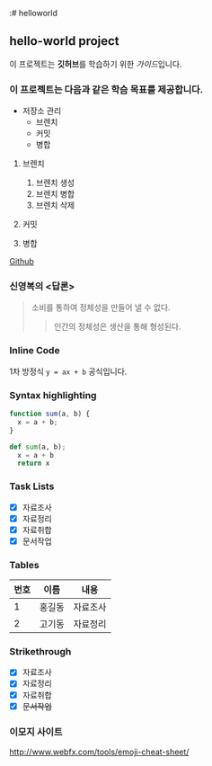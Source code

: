 :# helloworld
## hello-world project

이 프로젝트는 **깃허브**를 학습하기 위한 *가이드*입니다.

### 이 프로젝트는 다음과 같은 학슴 목표를 제공합니다.
* 저장소 관리
  * 브렌치
  * 커밋
  * 병합
 
1. 브렌치
   1. 브렌치 생성
   2. 브렌치 병합
   3. 브렌치 삭제
  
1. 커밋
1. 병합

[Github](https://github.com)


### 신영복의 <답론>
> 소비를 통하여 정체성을 만들어 낼 수 없다.
> > 인간의 정체성은 생산을 통해 형성된다.


### Inline Code
1차 방정식 `y = ax + b` 공식입니다.


### Syntax highlighting
```javascript
function sum(a, b) {
  x = a + b;
}
```

```python
def sum(a, b);
  x = a + b
  return x
```

### Task Lists
- [x] 자료조사
- [x] 자료정리
- [x] 자료취합
- [x] 문서작업

### Tables
번호 | 이름 | 내용
---- | ---- | ----
1 | 홍길동 | 자료조사
2 | 고기동 | 자료정리


### Strikethrough
- [x] 자료조사
- [x] 자료정리
- [x] 자료취합
- [x] ~~문서작업~~

 ### 이모지 사이트
http://www.webfx.com/tools/emoji-cheat-sheet/
